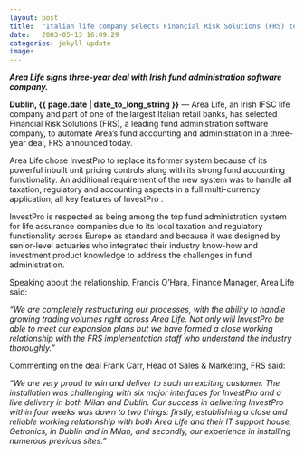 ```yaml
---
layout: post
title:  "Italian life company selects Financial Risk Solutions (FRS) to automate its fund administration"
date:   2003-05-13 16:09:29
categories: jekyll update
image: 
---
```


__*Area Life signs three-year deal with Irish fund administration software company.*__

**Dublin, {{ page.date | date_to_long_string }}** — Area Life, an Irish IFSC life company and part of one of the largest Italian retail banks, has selected Financial Risk Solutions (FRS), a leading fund administration software company, to automate Area’s fund accounting and administration in a three-year deal, FRS announced today.

Area Life chose InvestPro to replace its former system because of its powerful inbuilt unit pricing controls along with its strong fund accounting functionality. An additional requirement of the new system was to handle all taxation, regulatory and accounting aspects in a full multi-currency application; all key features of InvestPro .

InvestPro is respected as being among the top fund administration system for life assurance companies due to its local taxation and regulatory functionality across Europe as standard and because it was designed by senior-level actuaries who integrated their industry know-how and investment product knowledge to address the challenges in fund administration.

Speaking about the relationship, Francis O’Hara, Finance Manager, Area Life said:

*“We are completely restructuring our processes, with the ability to handle growing trading volumes right across Area Life. Not only will InvestPro be able to meet our expansion plans but we have formed a close working relationship with the FRS implementation staff who understand the industry thoroughly.”*

Commenting on the deal Frank Carr, Head of Sales & Marketing, FRS said:

*“We are very proud to win and deliver to such an exciting customer. The installation was challenging with six major interfaces for InvestPro and a live delivery in both Milan and Dublin. Our success in delivering InvestPro within four weeks was down to two things: firstly, establishing a close and reliable working relationship with both Area Life and their IT support house, Getronics, in Dublin and in Milan, and secondly, our experience in installing numerous previous sites.”*